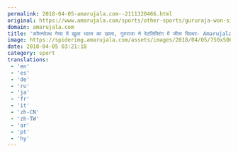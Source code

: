 ```yaml
---
permalink: 2018-04-05-amarujala.com--2111320466.html
original: https://www.amarujala.com/sports/other-sports/gururaja-won-silver-medal-in-commonweath-games-2018?utm_source=rssfeed&utm_medium=Referral&utm_campaign=rssfeed
domain: amarujala.com
title: 'कॉमनवेल्थ गेम्स में खुला भारत का खाता, गुरुराजा ने वेटलिफ्टिंग में जीता सिल्वर- Amarujala'
image: https://spiderimg.amarujala.com/assets/images/2018/04/05/750x506/gururaja_1522897213.jpeg
date: 2018-04-05 03:21:18
category: sport
translations: 
 - 'en'
 - 'es'
 - 'de'
 - 'ru'
 - 'ja'
 - 'fr'
 - 'it'
 - 'zh-CN'
 - 'zh-TW'
 - 'ar'
 - 'pt'
 - 'hy'
---
```


